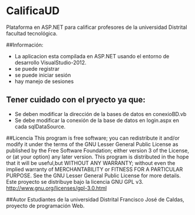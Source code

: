 CalificaUD
==========

Plataforma en ASP.NET para calificar profesores de la universidad Distrital facultad tecnológica.

##Información:
* La aplicacion esta compilada en ASP.NET usando el entorno de desarrollo VisualStudio-2012.
* se puede registrar
* se puede iniciar sesión
* hay manejo de sesiones

## Tener cuidado con el pryecto ya que:
* Se deben modificar la dirección de la bases de datos en conexioBD.vb
* Se debe modificar la conexión de la base de datos en login.aspx en cada sqlDataSource.



##Licencia
This program is free software; you can redistribute it and/or modify it under the terms of the GNU Lesser General Public License as published by the Free Software Foundation; either version 3 of the License, or (at your option) any later version. This program is distributed in the hope that it will be useful,but WITHOUT ANY WARRANTY; without even the implied warranty of MERCHANTABILITY or FITNESS FOR A PARTICULAR PURPOSE.  See the GNU Lesser General Public License for more details.
Este proyecto se distribuye bajo la licencia GNU GPL v3. http://www.gnu.org/licenses/gpl-3.0.html

##Autor
Estudiantes de la universidad Distrital Francisco José de Caldas, proyecto de programación Web.
